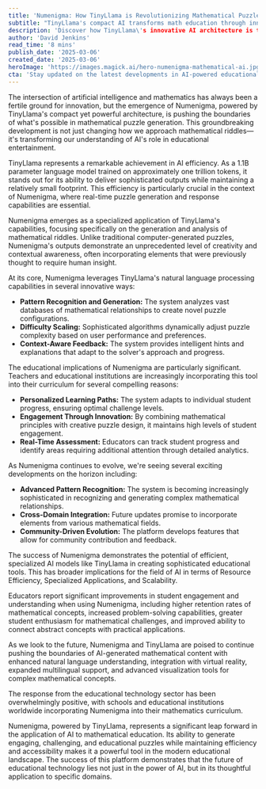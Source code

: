 ```yaml
---
title: 'Numenigma: How TinyLlama is Revolutionizing Mathematical Puzzle Generation'
subtitle: "TinyLlama's compact AI transforms math education through innovative puzzle generation"
description: 'Discover how TinyLlama\'s innovative AI architecture is transforming mathematical education through Numenigma, a groundbreaking puzzle generation platform that combines efficient computing with sophisticated mathematical understanding. Learn about its impact on student engagement, personalized learning, and the future of educational technology.'
author: 'David Jenkins'
read_time: '8 mins'
publish_date: '2025-03-06'
created_date: '2025-03-06'
heroImage: 'https://images.magick.ai/hero-numenigma-mathematical-ai.jpg'
cta: 'Stay updated on the latest developments in AI-powered educational technology! Follow us on LinkedIn for exclusive insights into how Numenigma and TinyLlama are shaping the future of mathematical learning.'
---
```


The intersection of artificial intelligence and mathematics has always been a fertile ground for innovation, but the emergence of Numenigma, powered by TinyLlama's compact yet powerful architecture, is pushing the boundaries of what's possible in mathematical puzzle generation. This groundbreaking development is not just changing how we approach mathematical riddles—it's transforming our understanding of AI's role in educational entertainment.

TinyLlama represents a remarkable achievement in AI efficiency. As a 1.1B parameter language model trained on approximately one trillion tokens, it stands out for its ability to deliver sophisticated outputs while maintaining a relatively small footprint. This efficiency is particularly crucial in the context of Numenigma, where real-time puzzle generation and response capabilities are essential.

Numenigma emerges as a specialized application of TinyLlama's capabilities, focusing specifically on the generation and analysis of mathematical riddles. Unlike traditional computer-generated puzzles, Numenigma's outputs demonstrate an unprecedented level of creativity and contextual awareness, often incorporating elements that were previously thought to require human insight.

At its core, Numenigma leverages TinyLlama's natural language processing capabilities in several innovative ways: 

- **Pattern Recognition and Generation:** The system analyzes vast databases of mathematical relationships to create novel puzzle configurations.
- **Difficulty Scaling:** Sophisticated algorithms dynamically adjust puzzle complexity based on user performance and preferences.
- **Context-Aware Feedback:** The system provides intelligent hints and explanations that adapt to the solver's approach and progress.

The educational implications of Numenigma are particularly significant. Teachers and educational institutions are increasingly incorporating this tool into their curriculum for several compelling reasons:

- **Personalized Learning Paths:** The system adapts to individual student progress, ensuring optimal challenge levels.
- **Engagement Through Innovation:** By combining mathematical principles with creative puzzle design, it maintains high levels of student engagement.
- **Real-Time Assessment:** Educators can track student progress and identify areas requiring additional attention through detailed analytics.

As Numenigma continues to evolve, we're seeing several exciting developments on the horizon including:

- **Advanced Pattern Recognition:** The system is becoming increasingly sophisticated in recognizing and generating complex mathematical relationships.
- **Cross-Domain Integration:** Future updates promise to incorporate elements from various mathematical fields.
- **Community-Driven Evolution:** The platform develops features that allow for community contribution and feedback.

The success of Numenigma demonstrates the potential of efficient, specialized AI models like TinyLlama in creating sophisticated educational tools. This has broader implications for the field of AI in terms of Resource Efficiency, Specialized Applications, and Scalability.

Educators report significant improvements in student engagement and understanding when using Numenigma, including higher retention rates of mathematical concepts, increased problem-solving capabilities, greater student enthusiasm for mathematical challenges, and improved ability to connect abstract concepts with practical applications.

As we look to the future, Numenigma and TinyLlama are poised to continue pushing the boundaries of AI-generated mathematical content with enhanced natural language understanding, integration with virtual reality, expanded multilingual support, and advanced visualization tools for complex mathematical concepts.

The response from the educational technology sector has been overwhelmingly positive, with schools and educational institutions worldwide incorporating Numenigma into their mathematics curriculum.

Numenigma, powered by TinyLlama, represents a significant leap forward in the application of AI to mathematical education. Its ability to generate engaging, challenging, and educational puzzles while maintaining efficiency and accessibility makes it a powerful tool in the modern educational landscape. The success of this platform demonstrates that the future of educational technology lies not just in the power of AI, but in its thoughtful application to specific domains.